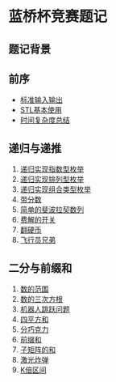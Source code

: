 <!--
 * @Description: 
 * @Author: fengxb
 * @Date: 2022-02-16 11:03:24
 * @LastEditor: fengxb
 * @LastEditTime: 2022-03-14 15:00:10
-->
# 蓝桥杯竞赛题记

## 题记背景

## 前序

- [标准输入输出](Notes/标准输入输出.md)
- [STL基本使用](Notes/STL基本使用.md)
- [时间复杂度总结](Notes/时间复杂度总结.md)

## 递归与递推

1. [递归实现指数型枚举](Notes/1.递归实现指数型枚举.md)
2. [递归实现排列型枚举](Notes/2.递归实现排列型枚举.md)
3. [递归实现组合类型枚举](Notes/3.递归实现组合型枚举.md)
4. [带分数](Notes/4.带分数.md)
5. [简单的斐波拉契数列](Notes/5.斐波拉契数列.md)
6. [费解的开关](Notes/6.费解的开关.md)
7. [翻硬币](Notes/7.翻硬币.md)
8. [飞行员兄弟](Notes/8.飞行员兄弟.md)

## 二分与前缀和

1. [数的范围](Notes/9.数的范围.md)
2. [数的三次方根](Notes/10数的三次方根.md)
3. [机器人跳跃问题](Notes/11.机器人跳跃问题.md)
4. [四平方和](Notes/12.四平方和.md)
5. [分巧克力](Notes/13.分巧克力.md)
6. [前缀和](Notes/14.前缀和.md)
7. [子矩阵的和](Notes/15.子矩阵的和.md)
8. [激光炸弹](Notes/16.激光炸弹.md)
9. [K倍区间](Notes/17.K倍区间.md)
